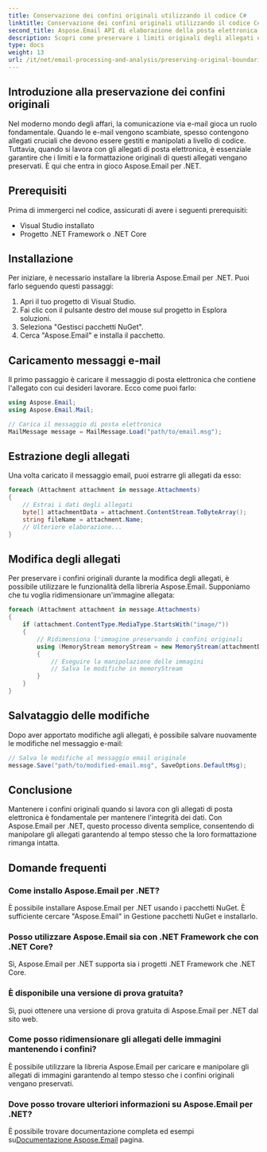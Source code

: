 ```yaml
---
title: Conservazione dei confini originali utilizzando il codice C#
linktitle: Conservazione dei confini originali utilizzando il codice C#
second_title: Aspose.Email API di elaborazione della posta elettronica .NET
description: Scopri come preservare i limiti originali degli allegati e-mail utilizzando C# e Aspose.Email per .NET. Guida passo passo con il codice sorgente.
type: docs
weight: 13
url: /it/net/email-processing-and-analysis/preserving-original-boundaries-using-csharp-code/
---
```


## Introduzione alla preservazione dei confini originali

Nel moderno mondo degli affari, la comunicazione via e-mail gioca un ruolo fondamentale. Quando le e-mail vengono scambiate, spesso contengono allegati cruciali che devono essere gestiti e manipolati a livello di codice. Tuttavia, quando si lavora con gli allegati di posta elettronica, è essenziale garantire che i limiti e la formattazione originali di questi allegati vengano preservati. È qui che entra in gioco Aspose.Email per .NET.

## Prerequisiti

Prima di immergerci nel codice, assicurati di avere i seguenti prerequisiti:

- Visual Studio installato
- Progetto .NET Framework o .NET Core

## Installazione

Per iniziare, è necessario installare la libreria Aspose.Email per .NET. Puoi farlo seguendo questi passaggi:

1. Apri il tuo progetto di Visual Studio.
2. Fai clic con il pulsante destro del mouse sul progetto in Esplora soluzioni.
3. Seleziona "Gestisci pacchetti NuGet".
4. Cerca "Aspose.Email" e installa il pacchetto.

## Caricamento messaggi e-mail

Il primo passaggio è caricare il messaggio di posta elettronica che contiene l'allegato con cui desideri lavorare. Ecco come puoi farlo:

```csharp
using Aspose.Email;
using Aspose.Email.Mail;

// Carica il messaggio di posta elettronica
MailMessage message = MailMessage.Load("path/to/email.msg");
```

## Estrazione degli allegati

Una volta caricato il messaggio email, puoi estrarre gli allegati da esso:

```csharp
foreach (Attachment attachment in message.Attachments)
{
    // Estrai i dati degli allegati
    byte[] attachmentData = attachment.ContentStream.ToByteArray();
    string fileName = attachment.Name;
    // Ulteriore elaborazione...
}
```

## Modifica degli allegati

Per preservare i confini originali durante la modifica degli allegati, è possibile utilizzare le funzionalità della libreria Aspose.Email. Supponiamo che tu voglia ridimensionare un'immagine allegata:

```csharp
foreach (Attachment attachment in message.Attachments)
{
    if (attachment.ContentType.MediaType.StartsWith("image/"))
    {
        // Ridimensiona l'immagine preservando i confini originali
        using (MemoryStream memoryStream = new MemoryStream(attachmentData))
        {
            // Eseguire la manipolazione delle immagini
            // Salva le modifiche in memoryStream
        }
    }
}
```

## Salvataggio delle modifiche

Dopo aver apportato modifiche agli allegati, è possibile salvare nuovamente le modifiche nel messaggio e-mail:

```csharp
// Salva le modifiche al messaggio email originale
message.Save("path/to/modified-email.msg", SaveOptions.DefaultMsg);
```

## Conclusione

Mantenere i confini originali quando si lavora con gli allegati di posta elettronica è fondamentale per mantenere l'integrità dei dati. Con Aspose.Email per .NET, questo processo diventa semplice, consentendo di manipolare gli allegati garantendo al tempo stesso che la loro formattazione rimanga intatta.

## Domande frequenti

### Come installo Aspose.Email per .NET?

È possibile installare Aspose.Email per .NET usando i pacchetti NuGet. È sufficiente cercare "Aspose.Email" in Gestione pacchetti NuGet e installarlo.

### Posso utilizzare Aspose.Email sia con .NET Framework che con .NET Core?

Sì, Aspose.Email per .NET supporta sia i progetti .NET Framework che .NET Core.

### È disponibile una versione di prova gratuita?

Sì, puoi ottenere una versione di prova gratuita di Aspose.Email per .NET dal sito web.

### Come posso ridimensionare gli allegati delle immagini mantenendo i confini?

È possibile utilizzare la libreria Aspose.Email per caricare e manipolare gli allegati di immagini garantendo al tempo stesso che i confini originali vengano preservati.

### Dove posso trovare ulteriori informazioni su Aspose.Email per .NET?

 È possibile trovare documentazione completa ed esempi su[Documentazione Aspose.Email](https://reference.aspose.com/email/net/) pagina.